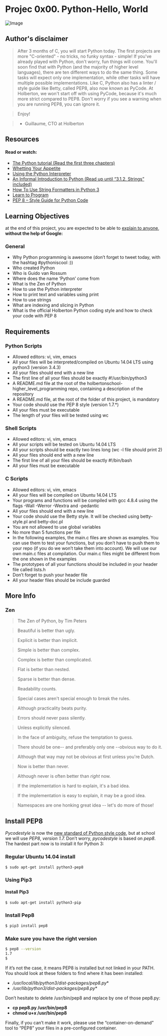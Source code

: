 # Projec 0x00. Python-Hello, World

![Image](https://www.linuxadictos.com/wp-content/uploads/python-logo-1.jpg.webp)

## Author's disclaimer

> After 3 months of C, you will start Python today.
> The first projects are more "C-oriented" - no tricks, no funky syntax - simple!
> If you've already played with Python, don't worry, fun things will come.
> You'll soon find that with Python (and the majority of higher level languages), there are ten different ways to do the same thing. Some tasks will expect only one implementation, while other tasks will have multiple possible implementations.
> Like C, Python also has a linter / style guide like Betty, called PEP8, also now known as PyCode. At Holberton, we won't start off with using PyCode, because it's much more strict compared to PEP8. Don't worry if you see a warning when you are running PEP8, you can ignore it.

> Enjoy!

> - Guillaume, CTO at Holberton

## Resources

#### Read or watch: 

- [The Python tutorial (Read the first three chapters)](https://docs.python.org/3.4/tutorial/index.html)
- [Whetting Your Appetite](https://docs.python.org/3.4/tutorial/appetite.html)
- [Using the Python Interpreter](https://docs.python.org/3.4/tutorial/interpreter.html)
- [An Informal Introduction to Python (Read up until “3.1.2. Strings” included)](https://docs.python.org/3.4/tutorial/introduction.html)
- [How To Use String Formatters in Python 3](https://www.digitalocean.com/community/tutorials/how-to-use-string-formatters-in-python-3)
- [Learn to Program](https://www.youtube.com/playlist?list=PLGLfVvz_LVvTn3cK5e6LjhgGiSeVlIRwt)
- [PEP 8 – Style Guide for Python Code](https://www.python.org/dev/peps/pep-0008/)

## Learning Objectives

at the end of this project, you are expected to be able to [explain to anyone](https://fs.blog/2012/04/feynman-technique/), **without the help of Google:**

### General

* Why Python programming is awesome (don’t forget to tweet today, with the hashtag #pythoniscool :))
* Who created Python
* Who is Guido van Rossum
* Where does the name ‘Python’ come from
* What is the Zen of Python
* How to use the Python interpreter
* How to print text and variables using print
* How to use strings
* What are indexing and slicing in Python
* What is the official Holberton Python coding style and how to check your code with PEP 8

## Requirements

### Python Scripts

* Allowed editors: vi, vim, emacs
* All your files will be interpreted/compiled on Ubuntu 14.04 LTS using python3 (version 3.4.3)
* All your files should end with a new line
* The first line of all your files should be exactly #!/usr/bin/python3
* A README.md file at the root of the holbertonschool-higher_level_programming repo, containing a description of the repository
* A README.md file, at the root of the folder of this project, is mandatory
* Your code should use the PEP 8 style (version 1.7.*)
* All your files must be executable
* The length of your files will be tested using wc

### Shell Scripts

* Allowed editors: vi, vim, emacs
* All your scripts will be tested on Ubuntu 14.04 LTS
* All your scripts should be exactly two lines long (wc -l file should print 2)
* All your files should end with a new line
* The first line of all your files should be exactly #!/bin/bash
* All your files must be executable

### C Scripts

* Allowed editors: vi, vim, emacs
* All your files will be compiled on Ubuntu 14.04 LTS
* Your programs and functions will be compiled with gcc 4.8.4 using the flags -Wall -Werror -Wextra and -pedantic
* All your files should end with a new line
* Your code should use the Betty style. It will be checked using betty-style.pl and betty-doc.pl
* You are not allowed to use global variables
* No more than 5 functions per file
* In the following examples, the main.c files are shown as examples. You can use them to test your functions, but you don’t have to push them to your repo (if you do we won’t take them into account). We will use our own main.c files at compilation. Our main.c files might be different from the one shown in the examples
* The prototypes of all your functions should be included in your header file called lists.h
* Don’t forget to push your header file
* All your header files should be include guarded

## More Info

### Zen

> The Zen of Python, by Tim Peters

> Beautiful is better than ugly.  

> Explicit is better than implicit.  

> Simple is better than complex.  

> Complex is better than complicated.  

> Flat is better than nested.  

> Sparse is better than dense.  

> Readability counts.  

> Special cases aren't special enough to break the rules.  

> Although practicality beats purity.  

> Errors should never pass silently.  

> Unless explicitly silenced.  

> In the face of ambiguity, refuse the temptation to guess.  

> There should be one-- and preferably only one --obvious way to do it.  

> Although that way may not be obvious at first unless you're Dutch.  

> Now is better than never.  

> Although never is often better than *right* now.  

> If the implementation is hard to explain, it's a bad idea.  

> If the implementation is easy to explain, it may be a good idea.  

> Namespaces are one honking great idea -- let's do more of those!

## Install PEP8

*Pycodestyle* is now the [new standard of Python style code](https://intranet.hbtn.io/rltoken/D67mmHg2X9ZI7QHlQxayyw), but at school we will use *PEP8*, *version 1.7.* Don’t worry, *pycodestyle* is based on *pep8*. The hardest part now is to install it for Python 3:

### Regular Ubuntu 14.04 install

```sh
$ sudo apt-get install python3-pep8
```

### Using Pip3
#### Install Pip3

```sh
$ sudo apt-get install python3-pip
```

### Install Pep8

```sh
$ pip3 install pep8
```

### Make sure you have the right version
```sh
$ pep8 --version
1.7
$
```

If it’s not the case, it means PEP8 is installed but not linked in your PATH. You should look at these folders to find where it has been installed:

- **/usr/local/lib/python3*/dist-packages/pep8.py**
- **/usr/lib/python3*/dist-packages/pep8.py**

Don’t hesitate to delete /usr/bin/pep8 and replace by one of those pep8.py:

- **cp pep8.py /usr/bin/pep8**
- **chmod u+x /usr/bin/pep8**

Finally, if you can’t make it work, please use the “container-on-demand” tool to “PEP8” your files in a pre-configured container.

